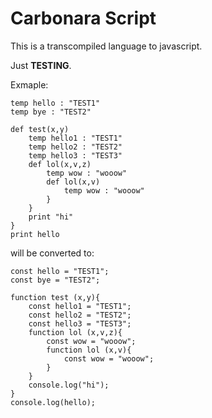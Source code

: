 # Carbonara Script

This is a transcompiled language to javascript.

Just **TESTING**.

Exmaple:


``` 
temp hello : "TEST1" 
temp bye : "TEST2"

def test(x,y) 
    temp hello1 : "TEST1" 
    temp hello2 : "TEST2" 
    temp hello3 : "TEST3" 
    def lol(x,v,z) 
        temp wow : "wooow" 
        def lol(x,v) 
            temp wow : "wooow" 
        }
    }
    print "hi"
}
print hello
``` 
will be converted to:

``` 
const hello = "TEST1"; 
const bye = "TEST2"; 

function test (x,y){
    const hello1 = "TEST1"; 
    const hello2 = "TEST2"; 
    const hello3 = "TEST3"; 
    function lol (x,v,z){
        const wow = "wooow"; 
        function lol (x,v){
            const wow = "wooow"; 
        }
    }
    console.log("hi");
}
console.log(hello);

```
